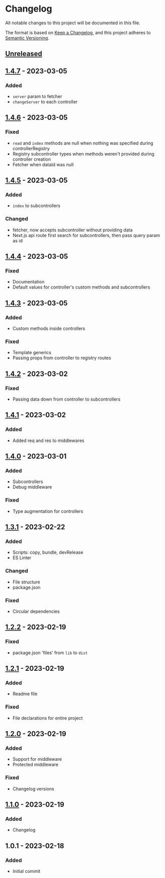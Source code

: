 # Changelog

All notable changes to this project will be documented in this file.

The format is based on [Keep a Changelog](https://keepachangelog.com/en/1.0.0/),
and this project adheres to [Semantic Versioning](https://semver.org/spec/v2.0.0.html).

## [Unreleased]

## [1.4.7] - 2023-03-05
### Added
- `server` param to fetcher
- `changeServer` to each controller

## [1.4.6] - 2023-03-05
### Fixed
- `read` and `index` methods are null when nothing was specified during controllerRegistry
- Registry subcontroller types when methods weren't provided during controller creation
- Fetcher when dataId was null

## [1.4.5] - 2023-03-05
### Added
- `index` to subcontrollers

### Changed
- fetcher, now accepts subcontroller without providing data
- Next.js api route first search for subcontrollers, then pass query param as id

## [1.4.4] - 2023-03-05
### Fixed
- Documentation
- Default values for controller's custom methods and subcontrollers

## [1.4.3] - 2023-03-05
### Added
- Custom methods inside controllers

### Fixed
- Template generics
- Passing props from controller to registry routes

## [1.4.2] - 2023-03-02
### Fixed
- Passing data down from controller to subcontrollers

## [1.4.1] - 2023-03-02
### Added
- Added req and res to middlewares

## [1.4.0] - 2023-03-01
### Added
- Subcontrollers
- Debug middleware

### Fixed
- Type augmentation for controllers

## [1.3.1] - 2023-02-22
### Added
- Scripts: copy, bundle, devRelease
- ES Linter

### Changed
- File structure
- package.json

### Fixed
- Circular dependencies

## [1.2.2] - 2023-02-19
### Fixed
- package.json 'files' from `lib` to `dist`

## [1.2.1] - 2023-02-19
### Added
- Readme file

### Fixed
- File declarations for entire project

## [1.2.0] - 2023-02-19
### Added
- Support for middleware
- Protected middleware

### Fixed
- Changelog versions

## [1.1.0] - 2023-02-19
### Added
- Changelog

## 1.0.1 - 2023-02-18
### Added
- Initial commit

[Unreleased]: https://github.com/Martiinii/csr-controller/compare/v1.4.7...HEAD
[1.4.7]: https://github.com/Martiinii/csr-controller/compare/v1.4.6...v1.4.7
[1.4.6]: https://github.com/Martiinii/csr-controller/compare/v1.4.5...v1.4.6
[1.4.5]: https://github.com/Martiinii/csr-controller/compare/v1.4.4...v1.4.5
[1.4.4]: https://github.com/Martiinii/csr-controller/compare/v1.4.3...v1.4.4
[1.4.3]: https://github.com/Martiinii/csr-controller/compare/v1.4.2...v1.4.3
[1.4.2]: https://github.com/Martiinii/csr-controller/compare/v1.4.1...v1.4.2
[1.4.1]: https://github.com/Martiinii/csr-controller/compare/v1.4.0...v1.4.1
[1.4.0]: https://github.com/Martiinii/csr-controller/compare/v1.3.1...v1.4.0
[1.3.1]: https://github.com/Martiinii/csr-controller/compare/v1.2.2...v1.3.1
[1.2.2]: https://github.com/Martiinii/csr-controller/compare/v1.2.1...v1.2.2
[1.2.1]: https://github.com/Martiinii/csr-controller/compare/v1.2.0...v1.2.1
[1.2.0]: https://github.com/Martiinii/csr-controller/compare/v1.1.0...v1.2.0
[1.1.0]: https://github.com/Martiinii/csr-controller/compare/v1.0.1...v1.1.0
